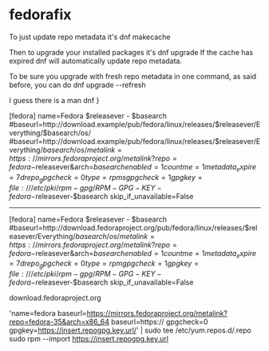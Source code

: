 # fedorafix



To just update repo metadata it's dnf makecache

Then to upgrade your installed packages it's dnf upgrade If the cache has expired dnf will automatically update repo metadata.

To be sure you upgrade with fresh repo metadata in one command, as said before, you can do dnf upgrade --refresh

I guess there is a man dnf
}


[fedora]
name=Fedora $releasever - $basearch
#baseurl=http://download.example/pub/fedora/linux/releases/$releasever/Everything/$basearch/os/
#baseurl=http://download.example/pub/fedora/linux/releases/$releasever/Everything/$basearch/os/
metalink=https://mirrors.fedoraproject.org/metalink?repo=fedora-$releasever&arch=$basearch
enabled=1
countme=1
metadata_expire=7d
repo_gpgcheck=0
type=rpms
gpgcheck=1
gpgkey=file:///etc/pki/rpm-gpg/RPM-GPG-KEY-fedora-$releasever-$basearch
skip_if_unavailable=False

-----------------

[fedora]
name=Fedora $releasever - $basearch
#baseurl=http://download.fedoraproject.org/pub/fedora/linux/releases/$releasever/Everything/$basearch/os/
metalink=https://mirrors.fedoraproject.org/metalink?repo=fedora-$releasever&arch=$basearch
enabled=1
countme=1
metadata_expire=7d
repo_gpgcheck=0
type=rpm
gpgcheck=1
gpgkey=file:///etc/pki/rpm-gpg/RPM-GPG-KEY-fedora-$releasever-$basearch
skip_if_unavailable=False

download.fedoraproject.org

'name=<RepoName>fedora
baseurl=https://mirrors.fedoraproject.org/metalink?repo=fedora-35&arch=x86_64
baseurl=https://
gpgcheck=0
gpgkey=https://insert.repogpg.key.url/' | sudo tee /etc/yum.repos.d/<RepoName>.repo
sudo rpm --import https://insert.repogpg.key.url
